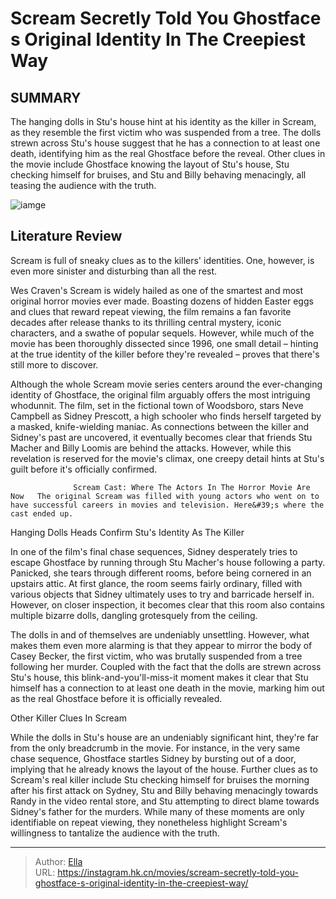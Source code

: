 # Scream Secretly Told You Ghostface s Original Identity In The Creepiest Way


## SUMMARY 



  The hanging dolls in Stu&#39;s house hint at his identity as the killer in Scream, as they resemble the first victim who was suspended from a tree.   The dolls strewn across Stu&#39;s house suggest that he has a connection to at least one death, identifying him as the real Ghostface before the reveal.   Other clues in the movie include Ghostface knowing the layout of Stu&#39;s house, Stu checking himself for bruises, and Stu and Billy behaving menacingly, all teasing the audience with the truth.  

![iamge](https://static1.srcdn.com/wordpress/wp-content/uploads/2024/01/scream-killer-reveal-creepy-doll-reveal-stu-house.jpeg)

## Literature Review

Scream is full of sneaky clues as to the killers&#39; identities. One, however, is even more sinister and disturbing than all the rest.




Wes Craven&#39;s Scream is widely hailed as one of the smartest and most original horror movies ever made. Boasting dozens of hidden Easter eggs and clues that reward repeat viewing, the film remains a fan favorite decades after release thanks to its thrilling central mystery, iconic characters, and a swathe of popular sequels. However, while much of the movie has been thoroughly dissected since 1996, one small detail – hinting at the true identity of the killer before they&#39;re revealed – proves that there&#39;s still more to discover.




Although the whole Scream movie series centers around the ever-changing identity of Ghostface, the original film arguably offers the most intriguing whodunnit. The film, set in the fictional town of Woodsboro, stars Neve Campbell as Sidney Prescott, a high schooler who finds herself targeted by a masked, knife-wielding maniac. As connections between the killer and Sidney&#39;s past are uncovered, it eventually becomes clear that friends Stu Macher and Billy Loomis are behind the attacks. However, while this revelation is reserved for the movie&#39;s climax, one creepy detail hints at Stu&#39;s guilt before it&#39;s officially confirmed.

                  Scream Cast: Where The Actors In The Horror Movie Are Now   The original Scream was filled with young actors who went on to have successful careers in movies and television. Here&#39;s where the cast ended up.   


 Hanging Dolls Heads Confirm Stu&#39;s Identity As The Killer 
          




In one of the film&#39;s final chase sequences, Sidney desperately tries to escape Ghostface by running through Stu Macher&#39;s house following a party. Panicked, she tears through different rooms, before being cornered in an upstairs attic. At first glance, the room seems fairly ordinary, filled with various objects that Sidney ultimately uses to try and barricade herself in. However, on closer inspection, it becomes clear that this room also contains multiple bizarre dolls, dangling grotesquely from the ceiling.


 

The dolls in and of themselves are undeniably unsettling. However, what makes them even more alarming is that they appear to mirror the body of Casey Becker, the first victim, who was brutally suspended from a tree following her murder. Coupled with the fact that the dolls are strewn across Stu&#39;s house, this blink-and-you&#39;ll-miss-it moment makes it clear that Stu himself has a connection to at least one death in the movie, marking him out as the real Ghostface before it is officially revealed.






 Other Killer Clues In Scream 
         

While the dolls in Stu&#39;s house are an undeniably significant hint, they&#39;re far from the only breadcrumb in the movie. For instance, in the very same chase sequence, Ghostface startles Sidney by bursting out of a door, implying that he already knows the layout of the house. Further clues as to Scream&#39;s real killer include Stu checking himself for bruises the morning after his first attack on Sydney, Stu and Billy behaving menacingly towards Randy in the video rental store, and Stu attempting to direct blame towards Sidney&#39;s father for the murders. While many of these moments are only identifiable on repeat viewing, they nonetheless highlight Scream&#39;s willingness to tantalize the audience with the truth.



---

> Author: [Ella](https://instagram.hk.cn/)  
> URL: https://instagram.hk.cn/movies/scream-secretly-told-you-ghostface-s-original-identity-in-the-creepiest-way/  

